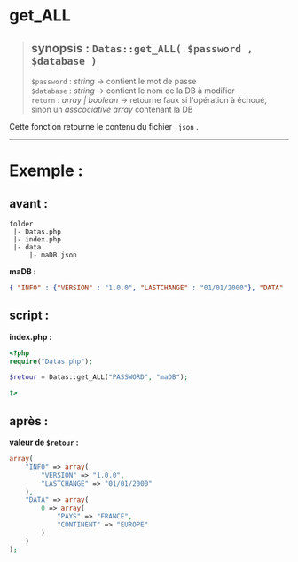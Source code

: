 # get_ALL  

> ## synopsis : `Datas::get_ALL( $password , $database )`  
> `$password` : *string* -> contient le mot de passe  
> `$database` : *string* -> contient le nom de la DB à modifier  
> `return` : *array | boolean* -> retourne faux si l'opération à échoué, sinon un *asscociative array* contenant la DB  

Cette fonction retourne le contenu du fichier `.json` .  

---

# Exemple :   

## avant :  
  
```
folder
 |- Datas.php
 |- index.php
 |- data
     |- maDB.json
```
**maDB :**  

```JSON
{ "INFO" : {"VERSION" : "1.0.0", "LASTCHANGE" : "01/01/2000"}, "DATA" : [{"PAYS" : "FRANCE", "CONTINENT" : "EUROPE"}]}
```

## script :

**index.php :**  

```php
<?php
require("Datas.php");

$retour = Datas::get_ALL("PASSWORD", "maDB");

?>
```

## après :

**valeur de `$retour` :**  

```php
array(
    "INFO" => array(
        "VERSION" => "1.0.0",
        "LASTCHANGE" => "01/01/2000"
    ),
    "DATA" => array(
        0 => array(
            "PAYS" => "FRANCE",
            "CONTINENT" => "EUROPE"
        )
    )
);
```